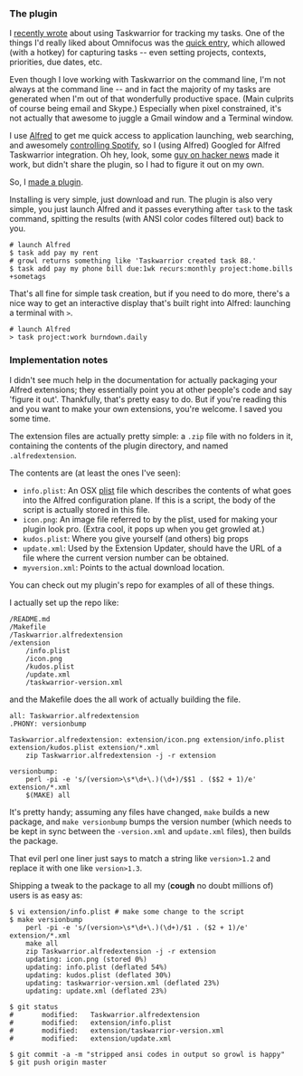 <!--
.. title: A simple Taskwarrior Alfred Plugin
.. date: 2012/09/05 14:50
.. slug: a-simple-taskwarrior-alfred-plugin
.. tags:
.. link:
.. description:
-->


### The plugin

I [recently wrote](/2012/09/migrating-from-trello-to-taskwarrior/) about using Taskwarrior for tracking my tasks. One of the things I'd really liked about Omnifocus was the [quick entry](http://www.omnigroup.com/blog/entry/omnifocus-at-school-quick-entry#!prettyPhoto), which allowed (with a hotkey) for capturing tasks -- even setting projects, contexts, priorities, due dates, etc.

Even though I love working with Taskwarrior on the command line, I'm not always at the command line -- and in fact the majority of my tasks are generated when I'm out of that wonderfully productive space. (Main culprits of course being email and Skype.) Especially when pixel constrained, it's not actually that awesome to juggle a Gmail window and a Terminal window.

I use [Alfred](http://alfredapp.com) to get me quick access to application launching, web searching, and awesomely [controlling Spotify](https://github.com/phpfunk/alfred-spotify-controls), so I (using Alfred) Googled for Alfred Taskwarrior integration. Oh hey, look, some [guy on hacker news](http://news.ycombinator.com/item?id=3437971) made it work, but didn't share the plugin, so I had to figure it out on my own.

So, I [made a plugin](https://github.com/jbarratt/AlfredTaskwarrior).

Installing is very simple, just download and run. The plugin is also very simple, you just launch Alfred and it passes everything after `task` to the task command, spitting the results (with ANSI color codes filtered out) back to you.

```
# launch Alfred
$ task add pay my rent
# growl returns something like 'Taskwarrior created task 88.'
$ task add pay my phone bill due:1wk recurs:monthly project:home.bills +sometags
```

That's all fine for simple task creation, but if you need to do more, there's a
nice way to get an interactive display that's built right into Alfred: launching
a terminal with `>`.

```
# launch Alfred
> task project:work burndown.daily
```

### Implementation notes

I didn't see much help in the documentation for actually packaging your Alfred extensions; they essentially point you at other people's code and say 'figure it out'.
Thankfully, that's pretty easy to do. But if you're reading this and you want to make your own extensions, you're welcome. I saved you some time.

The extension files are actually pretty simple: a `.zip` file with no folders in it, containing the
contents of the plugin directory, and named `.alfredextension`.

The contents are (at least the ones I've seen):

* `info.plist`: An OSX [plist](https://developer.apple.com/library/mac/#documentation/Cocoa/Conceptual/PropertyLists/UnderstandXMLPlist/UnderstandXMLPlist.html) file which describes the contents of what goes into the Alfred configuration plane. If this is a script, the body of the script is actually stored in this file.
* `icon.png`: An image file referred to by the plist, used for making your plugin look pro. (Extra cool, it pops up when you get growled at.)
* `kudos.plist`: Where you give yourself (and others) big props
* `update.xml`: Used by the Extension Updater, should have the URL of a file where the current version number can be obtained.
* `myversion.xml`: Points to the actual download location.

You can check out my plugin's repo for examples of all of these things.

I actually set up the repo like:

```
/README.md
/Makefile
/Taskwarrior.alfredextension
/extension
    /info.plist
    /icon.png
    /kudos.plist
    /update.xml
    /taskwarrior-version.xml
```

and the Makefile does the all work of actually building the file.

```
all: Taskwarrior.alfredextension
.PHONY: versionbump

Taskwarrior.alfredextension: extension/icon.png extension/info.plist extension/kudos.plist extension/*.xml
	zip Taskwarrior.alfredextension -j -r extension

versionbump: 
	perl -pi -e 's/(version>\s*\d+\.)(\d+)/$$1 . ($$2 + 1)/e' extension/*.xml
	$(MAKE) all
```

It's pretty handy; assuming any files have changed, `make` builds a new package, and `make versionbump` bumps the
version number (which needs to be kept in sync between the `-version.xml` and `update.xml` files), then builds the package.

That evil perl one liner just says to match a string like `version>1.2` and
replace it with one like `version>1.3`.

Shipping a tweak to the package to all my (**cough** no doubt millions of) users is as
easy as:

```
$ vi extension/info.plist # make some change to the script
$ make versionbump
    perl -pi -e 's/(version>\s*\d+\.)(\d+)/$1 . ($2 + 1)/e' extension/*.xml
    make all
    zip Taskwarrior.alfredextension -j -r extension
    updating: icon.png (stored 0%)
    updating: info.plist (deflated 54%)
    updating: kudos.plist (deflated 30%)
    updating: taskwarrior-version.xml (deflated 23%)
    updating: update.xml (deflated 23%)

$ git status
#       modified:   Taskwarrior.alfredextension
#       modified:   extension/info.plist
#       modified:   extension/taskwarrior-version.xml
#       modified:   extension/update.xml

$ git commit -a -m "stripped ansi codes in output so growl is happy"
$ git push origin master
```
